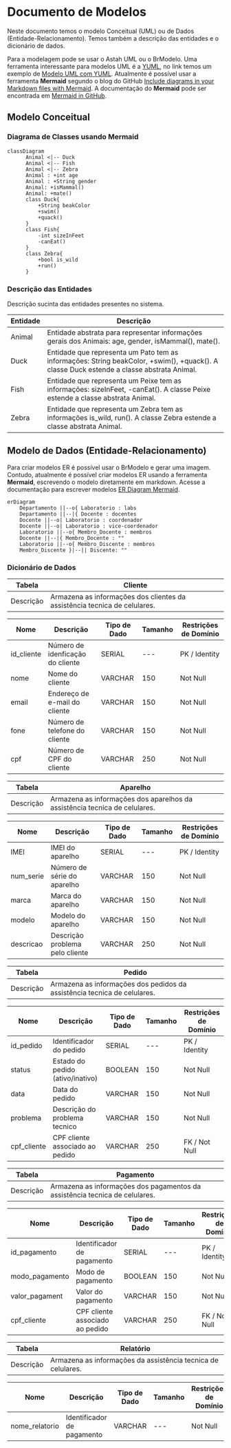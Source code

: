 # Documento de Modelos

Neste documento temos o modelo Conceitual (UML) ou de Dados (Entidade-Relacionamento). Temos também a descrição das entidades e o dicionário de dados.

Para a modelagem pode se usar o Astah UML ou o BrModelo. Uma ferramenta interessante para modelos UML é a [YUML](http://yuml.me), no link temos um exemplo de [Modelo UML com YUML](yuml/monitoria-yuml.md). Atualmente é possível usar a ferramenta **Mermaid** segundo o blog do GitHub [Include diagrams in your Markdown files with Mermaid](https://github.blog/2022-02-14-include-diagrams-markdown-files-mermaid/). A documentação do **Mermaid** pode ser encontrada em [Mermaid in GitHub](https://mermaid-js.github.io/mermaid).

## Modelo Conceitual

### Diagrama de Classes usando Mermaid

```mermaid
classDiagram
      Animal <|-- Duck
      Animal <|-- Fish
      Animal <|-- Zebra
      Animal : +int age
      Animal : +String gender
      Animal: +isMammal()
      Animal: +mate()
      class Duck{
          +String beakColor
          +swim()
          +quack()
      }
      class Fish{
          -int sizeInFeet
          -canEat()
      }
      class Zebra{
          +bool is_wild
          +run()
      }
```

### Descrição das Entidades

Descrição sucinta das entidades presentes no sistema.

| Entidade | Descrição   |
|----------|------------------------------------------------------------------------------------------------------------------------------------------------------|
| Animal   | Entidade abstrata para representar informações gerais dos Animais: age, gender, isMammal(), mate().                                                  |
| Duck     | Entidade que representa um Pato tem as informações: String beakColor, +swim(), +quack(). A classe Duck estende a classe abstrata Animal. |
| Fish     | Entidade que representa um Peixe tem as informações: sizeInFeet, -canEat(). A classe Peixe estende a classe abstrata Animal.                                                                   |
| Zebra    | Entidade que representa um Zebra tem as informações is_wild, run(). A classe Zebra estende a classe abstrata Animal.                                                                   |

## Modelo de Dados (Entidade-Relacionamento)

Para criar modelos ER é possível usar o BrModelo e gerar uma imagem. Contudo, atualmente é possível criar modelos ER usando a ferramenta **Mermaid**, escrevendo o modelo diretamente em markdown. Acesse a documentação para escrever modelos [ER Diagram Mermaid](https://mermaid-js.github.io/mermaid/#/entityRelationshipDiagram).

```mermaid
erDiagram
    Departamento ||--o{ Laboratorio : labs
    Departamento ||--|{ Docente : docentes
    Docente ||--o| Laboratorio : coordenador
    Docente ||--o| Laboratorio : vice-coordenador
    Laboratorio ||--o{ Membro_Docente : membros
    Docente ||--|{ Membro_Docente : ""
    Laboratorio ||--o{ Membro_Discente : membros
    Membro_Discente }|--|| Discente: ""
```

### Dicionário de Dados

|   Tabela   | Cliente |
| ---------- | ----------- |
| Descrição  | Armazena as informações dos clientes da assistência tecnica de celulares. |

|  Nome         | Descrição                        | Tipo de Dado | Tamanho | Restrições de Domínio |
| ------------- | -------------------------------- | ------------ | ------- | --------------------- |
| id_cliente    | Número de idenficação do cliente | SERIAL       | ---     | PK / Identity |
| nome          | Nome do cliente                  | VARCHAR      | 150     | Not Null |
| email         | Endereço de e-mail do cliente    | VARCHAR      | 150     | Not Null |
| fone          | Número de telefone do cliente    | VARCHAR      | 150     | Not Null |
| cpf           | Número de CPF do cliente         | VARCHAR      | 250     | Not Null |

|   Tabela   | Aparelho |
| ---------- | ----------- |
| Descrição  | Armazena as informações dos aparelhos da assistência tecnica de celulares. |

|  Nome         | Descrição                        | Tipo de Dado | Tamanho | Restrições de Domínio |
| ------------- | -------------------------------- | ------------ | ------- | --------------------- |
| IMEI          | IMEI do aparelho                 | SERIAL       | ---     | PK / Identity |
| num_serie     | Número de série do aparelho      | VARCHAR      | 150     | Not Null |
| marca         | Marca do aparelho                | VARCHAR      | 150     | Not Null |
| modelo        | Modelo do aparelho               | VARCHAR      | 150     | Not Null |
| descricao     | Descrição problema pelo cliente  | VARCHAR      | 250     | Not Null |

|   Tabela   | Pedido |
| ---------- | ----------- |
| Descrição  | Armazena as informações dos pedidos da assistência tecnica de celulares. |

|  Nome         | Descrição                        | Tipo de Dado | Tamanho | Restrições de Domínio |
| ------------- | -------------------------------- | ------------ | ------- | --------------------- |
| id_pedido     | Identificador do pedido          | SERIAL       | ---     | PK / Identity |
| status        | Estado do pedido (ativo/inativo) | BOOLEAN      | 150     | Not Null |
| data          | Data do pedido                   | VARCHAR      | 150     | Not Null |
| problema      | Descrição do problema tecnico    | VARCHAR      | 150     | Not Null |
| cpf_cliente   | CPF cliente associado ao pedido  | VARCHAR      | 250     | FK / Not Null |

|   Tabela   | Pagamento |
| ---------- | ----------- |
| Descrição  | Armazena as informações dos pagamentos da assistência tecnica de celulares. |

|  Nome         | Descrição                        | Tipo de Dado | Tamanho | Restrições de Domínio |
| ------------- | -------------------------------- | ------------ | ------- | --------------------- |
| id_pagamento  | Identificador de pagamento       | SERIAL       | ---     | PK / Identity         |
| modo_pagamento| Modo de pagamento                | BOOLEAN      | 150     | Not Null              |
| valor_pagament| Valor do pagamento               | VARCHAR      | 150     | Not Null              |
| cpf_cliente   | CPF cliente associado ao pedido  | VARCHAR      | 250     | FK / Not Null         |


|   Tabela   | Relatório |
| ---------- | ----------- |
| Descrição  | Armazena as informações da assistência tecnica de celulares. |

|  Nome         | Descrição                        | Tipo de Dado | Tamanho | Restrições de Domínio |
| ------------- | -------------------------------- | ------------ | ------- | --------------------- |
| nome_relatorio| Identificador de pagamento       | VARCHAR      | ---     | Not Null              |
